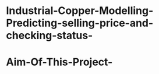 # Industrial-Copper-Modelling-Predicting-selling-price-and-checking-status-

# Aim-Of-This-Project-

